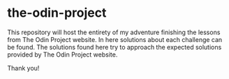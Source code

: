# the-odin-project
This repository will host the entirety of my adventure finishing the lessons from The Odin Project website. In here solutions about each challenge can be found. The solutions found here try to approach the expected solutions provided by The Odin Project website.

Thank you!
